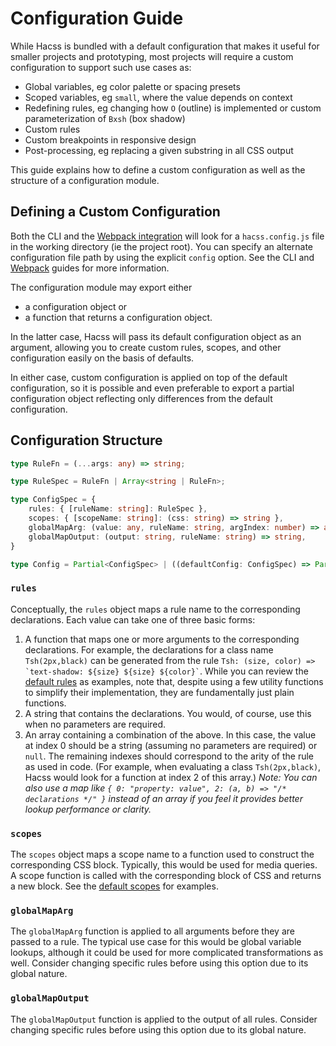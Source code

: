 # Configuration Guide

While Hacss is bundled with a default configuration that makes it useful for
smaller projects and prototyping, most projects will require a custom
configuration to support such use cases as:

* Global variables, eg color palette or spacing presets
* Scoped variables, eg `small`, where the value depends on context
* Redefining rules, eg changing how `O` (outline) is implemented or custom
  parameterization of `Bxsh` (box shadow)
* Custom rules
* Custom breakpoints in responsive design
* Post-processing, eg replacing a given substring in all CSS output

This guide explains how to define a custom configuration as well as the
structure of a configuration module.

## Defining a Custom Configuration

Both the CLI and the [Webpack integration](webpack-guide.md) will look for a
`hacss.config.js` file in the working directory (ie the project root). You
can specify an alternate configuration file path by using the explicit `config`
option. See the CLI and [Webpack](webpack-guide.md) guides for more information.

The configuration module may export either
* a configuration object or
* a function that returns a configuration object.

In the latter case, Hacss will pass its default configuration object as an
argument, allowing you to create custom rules, scopes, and other configuration
easily on the basis of defaults.

In either case, custom configuration is applied on top of the default
configuration, so it is possible and even preferable to export a partial
configuration object reflecting only differences from the default configuration.

## Configuration Structure

```typescript
type RuleFn = (...args: any) => string;

type RuleSpec = RuleFn | Array<string | RuleFn>;

type ConfigSpec = {
    rules: { [ruleName: string]: RuleSpec },
    scopes: { [scopeName: string]: (css: string) => string },
    globalMapArg: (value: any, ruleName: string, argIndex: number) => any,
    globalMapOutput: (output: string, ruleName: string) => string,
}

type Config = Partial<ConfigSpec> | ((defaultConfig: ConfigSpec) => Partial<ConfigSpec>);
```

### `rules`

Conceptually, the `rules` object maps a rule name to the corresponding
declarations. Each value can take one of three basic forms:

1. A function that maps one or more arguments to the corresponding declarations.
   For example, the declarations for a class name `Tsh(2px,black)` can be
   generated from the rule
   `` Tsh: (size, color) => `text-shadow: ${size} ${size} ${color}` ``.
   While you can review the
   [default rules](https://github.com/hacss/hacss/blob/master/config/rules.js)
   as examples, note that, despite using a few utility functions to simplify
   their implementation, they are fundamentally just plain functions.
2. A string that contains the declarations. You would, of course, use this when
   no parameters are required.
3. An array containing a combination of the above. In this case, the value at
   index 0 should be a string (assuming no parameters are required) or `null`.
   The remaining indexes should correspond to the arity of the rule as used in
   code. (For example, when evaluating a class `Tsh(2px,black)`, Hacss would
   look for a function at index 2 of this array.) _Note: You can also use a map
   like `{ 0: "property: value", 2: (a, b) => "/* declarations */" }` instead
   of an array if you feel it provides better lookup performance or clarity._

### `scopes`
The `scopes` object maps a scope name to a function used to construct the
corresponding CSS block. Typically, this would be used for media queries. A
scope function is called with the corresponding block of CSS and returns a new
block. See the
[default scopes](https://github.com/hacss/hacss/blob/master/config/scopes.js)
for examples.

### `globalMapArg`
The `globalMapArg` function is applied to all arguments before they are passed
to a rule. The typical use case for this would be global variable lookups,
although it could be used for more complicated transformations as well. Consider
changing specific rules before using this option due to its global nature.

### `globalMapOutput`
The `globalMapOutput` function is applied to the output of all rules. Consider
changing specific rules before using this option due to its global nature.
